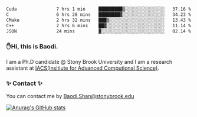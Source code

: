 <!--START_SECTION:waka-->

```txt
Cuda               7 hrs 1 min     █████████▒░░░░░░░░░░░░░░░   37.16 %
C                  6 hrs 28 mins   ████████▓░░░░░░░░░░░░░░░░   34.23 %
CMake              2 hrs 32 mins   ███▒░░░░░░░░░░░░░░░░░░░░░   13.43 %
C++                2 hrs 6 mins    ██▓░░░░░░░░░░░░░░░░░░░░░░   11.14 %
JSON               24 mins         ▓░░░░░░░░░░░░░░░░░░░░░░░░   02.14 %
```

<!--END_SECTION:waka-->

### ✋Hi, this is Baodi. 

I am a Ph.D candidate @ Stony Brook University and I am a research assistant at [IACS(Insitiute for Advanced Computional Science)](https://iacs.stonybrook.edu/).

### ✨ Contact ✨

You can contact me by [Baodi.Shan@stonybrook.edu](mailto:Baodi.Shan@stonybrook.edu)

[![Anurag's GitHub stats](https://github-readme-stats.vercel.app/api?username=lwshanbd&theme=jolly&show_icons=true&count_private=true&include_all_commits=true)](https://github.com/anuraghazra/github-readme-stats)



<!--
**lwshanbd/lwshanbd** is a ✨ _special_ ✨ repository because its `README.md` (this file) appears on your GitHub profile.

Here are some ideas to get you started:

- 🔭 I’m currently working on ...
- 🌱 I’m currently learning ...
- 👯 I’m looking to collaborate on ...
- 🤔 I’m looking for help with ...
- 💬 Ask me about ...
- 📫 How to reach me: ...
- 😄 Pronouns: ...
- ⚡ Fun fact: ...
-->

